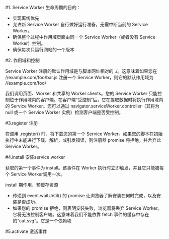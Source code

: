 #1. Service Worker 生命周期的目的：

+ 实现离线优先
+ 允许新 Service Worker 自行做好运行准备，无需中断当前的 Service Worker。
+ 确保整个过程中作用域页面由同一个 Service Worker（或者没有 Service Worker）控制。
+ 确保每次只运行网站的一个版本

#2. 作用域和控制

Service Worker 注册的默认作用域是与脚本网址相对的 ./。这意味着如果您在 //example.com/foo/bar.js 注册一个 Service Worker，则它的默认作用域为 //example.com/foo/

我们调用页面、Worker 和共享的 Worker clients。您的 Service Worker 只能控制位于作用域内的客户端。在客户端“受控制”后，它在提取数据时将执行作用域内的 Service Worker。您可以通过 navigator.serviceWorker.controller（其将为 null 或一个 Service Worker 实例）检测客户端是否受控制。

#3.register 注册

在调用 .register() 时，将下载您的第一个 Service Worker。如果您的脚本在初始执行中未能进行下载、解析，或引发错误，则注册器 promise 将拒绝，并舍弃此 Service Worker。

#4.install 安装service worker

获取的第一个事件为 install。该事件在 Worker 执行时立即触发，并且它只能被每个 Service Worker调用一次。

install 期作用，预缓存资源
+ 传递到 event.waitUntil() 的 promise 让浏览器了解安装在何时完成，以及安装是否成功。
+ 如果您的 promise 拒绝，则表明安装失败，浏览器将丢弃 Service Worker。它将无法控制客户端。这意味着我们不能依靠 fetch 事件的缓存中存在的“cat.svg”。它是一个依赖项

#5.activate  激活事件

